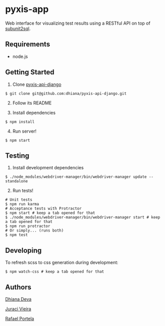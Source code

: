 # pyxis-app

Web interface for visualizing test results using a RESTful API on top of [subunit2sql](https://github.com/openstack-infra/subunit2sql).

## Requirements

* node.js

## Getting Started

1. Clone [pyxis-api-django](https://github.com/dhiana/pyxis-api-django)

  ```
  $ git clone git@github.com:dhiana/pyxis-api-django.git
  ```
2. Follow its README

3. Install dependencies

  ```
  $ npm install
  ```

4. Run server!

  ```
  $ npm start
  ```

## Testing

1. Install development dependencies

```
$ ./node_modules/webdriver-manager/bin/webdriver-manager update --standalone
```

2. Run tests!

```
# Unit tests
$ npm run karma
# Acceptance tests with Protractor
$ npm start # keep a tab opened for that
$ ./node_modules/webdriver-manager/bin/webdriver-manager start # keep a tab opened for that
$ npm run protractor
# Or simply... (runs both)
$ npm test
```

## Developing

To refresh scss to css generation during development:

```
$ npm watch-css # keep a tab opened for that
```

## Authors

[Dhiana Deva](https://github.com/dhiana)

[Juraci Vieira](https://github.com/Juraci)

[Rafael Portela](https://github.com/rafaelportela)

